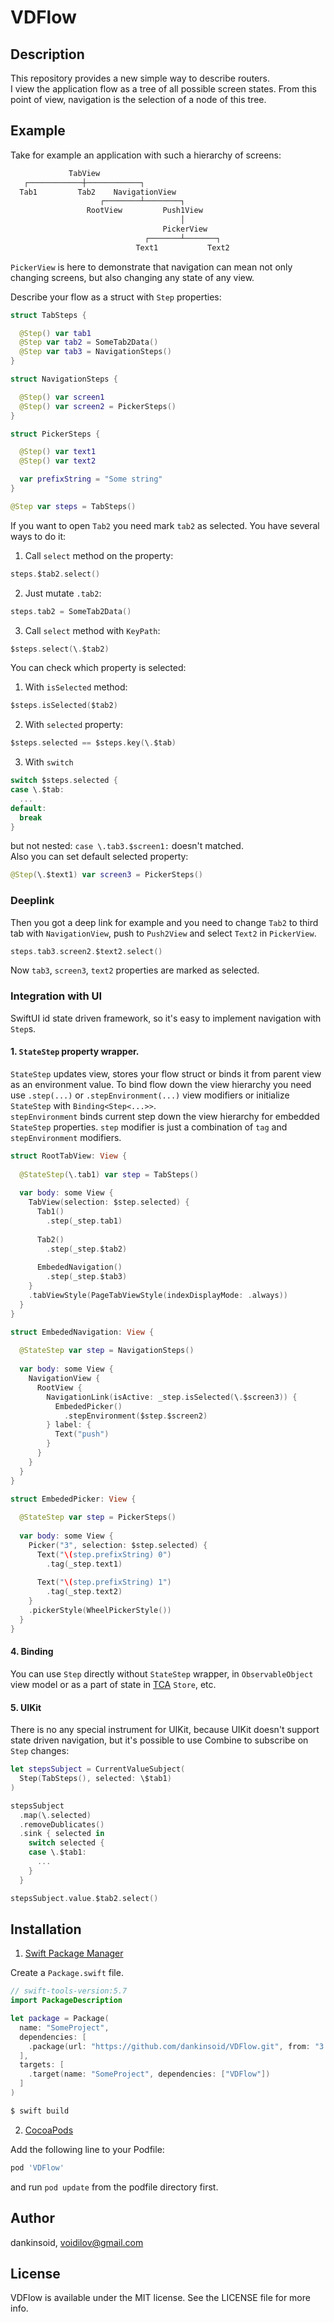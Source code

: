 # VDFlow

## Description
This repository provides a new simple way to describe routers.\
I view the application flow as a tree of all possible screen states. From this point of view, navigation is the selection of a node of this tree.
## Example
Take for example an application with such a hierarchy of screens:
```swift
             TabView          
   ┌────────────┼────────────┐
  Tab1         Tab2    NavigationView
                    ┌────────┴────────┐
                 RootView         Push1View
                                      │
                                  PickerView
                              ┌───────┴───────┐
                            Text1           Text2
```
`PickerView` is here to demonstrate that navigation can mean not only changing screens, but also changing any state of any view.

Describe your flow as a struct with `Step` properties:
```swift
struct TabSteps {

  @Step() var tab1
  @Step var tab2 = SomeTab2Data()
  @Step var tab3 = NavigationSteps()
}

struct NavigationSteps {

  @Step() var screen1
  @Step() var screen2 = PickerSteps()
}

struct PickerSteps {

  @Step() var text1
  @Step() var text2

  var prefixString = "Some string"
}
```
```swift
@Step var steps = TabSteps()
```
If you want to open `Tab2` you need mark `tab2` as selected. You have several ways to do it:
1. Call `select` method on the property:
```swift
steps.$tab2.select()
```
2. Just mutate `.tab2`:
```swift
steps.tab2 = SomeTab2Data()
```
3. Call `select` method with `KeyPath`:
 ```swift
 $steps.select(\.$tab2)
 ```
You can check which property is selected:
1. With `isSelected` method:
```swift
$steps.isSelected($tab2)
```
2. With `selected` property:
```swift
$steps.selected == $steps.key(\.$tab)
```
3. With `switch`
```swift
switch $steps.selected {
case \.$tab:
  ...
default:
  break
}
```
but not nested: `case \.tab3.$screen1:` doesn't matched.\
Also you can set default selected property:
```swift
@Step(\.$text1) var screen3 = PickerSteps()
```
### Deeplink
 Then you got a deep link for example and you need to change `Tab2` to third tab with `NavigationView`, push to `Push2View` and select `Text2` in `PickerView`.
 ```swift
 steps.tab3.screen2.$text2.select()
 ```
 Now `tab3`, `screen3`, `text2` properties are marked as selected.
### Integration with UI
SwiftUI id state driven framework, so it's easy to implement navigation with `Step`s.
#### 1. `StateStep` property wrapper.
`StateStep` updates view, stores your flow struct or binds it from parent view as an environment value. To bind flow down the view hierarchy you need use `.step(...)` or `.stepEnvironment(...)` view modifiers or initialize `StateStep` with `Binding<Step<...>>`.\
`stepEnvironment` binds current step down the view hierarchy for embedded `StateStep` properties.
`step` modifier is just a combination of `tag` and `stepEnvironment` modifiers.
```swift
struct RootTabView: View {
  
  @StateStep(\.tab1) var step = TabSteps()
  
  var body: some View {
    TabView(selection: $step.selected) {
      Tab1()
        .step(_step.tab1)
      
      Tab2()
        .step(_step.$tab2)
      
      EmbededNavigation()
        .step(_step.$tab3)
    }
    .tabViewStyle(PageTabViewStyle(indexDisplayMode: .always))
  }
}

struct EmbededNavigation: View {
  
  @StateStep var step = NavigationSteps()
  
  var body: some View {
    NavigationView {
      RootView {
        NavigationLink(isActive: _step.isSelected(\.$screen3)) {
          EmbededPicker()
            .stepEnvironment($step.$screen2)
        } label: {
          Text("push")
        }
      }
    }
  }
}

struct EmbededPicker: View {
  
  @StateStep var step = PickerSteps()
  
  var body: some View {
    Picker("3", selection: $step.selected) {
      Text("\(step.prefixString) 0")
        .tag(_step.text1)
      
      Text("\(step.prefixString) 1")
        .tag(_step.text2)
    }
    .pickerStyle(WheelPickerStyle())
  }
}
```
#### 4. Binding
You can use `Step` directly without `StateStep` wrapper, in `ObservableObject` view model or as a part of state in [TCA](https://github.com/pointfreeco/swift-composable-architecture) `Store`, etc.

#### 5. UIKit
There is no any special instrument for UIKit, because UIKit doesn't support state driven navigation, but it's possible to use Combine to subscribe on `Step` changes:
```swift
let stepsSubject = CurrentValueSubject(
  Step(TabSteps(), selected: \$tab1)
)

stepsSubject
  .map(\.selected)
  .removeDublicates()
  .sink { selected in
    switch selected {
    case \.$tab1:
      ... 
    }
  }

stepsSubject.value.$tab2.select()
```

## Installation

1. [Swift Package Manager](https://github.com/apple/swift-package-manager)

Create a `Package.swift` file.
```swift
// swift-tools-version:5.7
import PackageDescription

let package = Package(
  name: "SomeProject",
  dependencies: [
    .package(url: "https://github.com/dankinsoid/VDFlow.git", from: "3.0.3")
  ],
  targets: [
    .target(name: "SomeProject", dependencies: ["VDFlow"])
  ]
)
```
```ruby
$ swift build
```
2. [CocoaPods](https://cocoapods.org)

Add the following line to your Podfile:
```ruby
pod 'VDFlow'
```
and run `pod update` from the podfile directory first.
## Author

dankinsoid, voidilov@gmail.com

## License

VDFlow is available under the MIT license. See the LICENSE file for more info.
